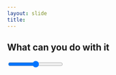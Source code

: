```yaml
---
layout: slide
title:
---
```


## What can you do with it

<link rel="stylesheet" type="text/css" href="./assets/css/wac-waveform.css">

<div class="demo-container reset" id="wac-waveform">
  <div class="controls-container">
    <a href="#" class="btn play">
      <div></div>
    </a>
    <a href="#" class="btn pause">
      <div></div>
      <div></div>
    </a>
    <div id="speed-container">
      <input id="speed" type="range" min="0" max="2" step="0.1" value="1" />
    </div>
  </div>
  <div id="wac-demo-zoomer"></div>
  <div id="wac-demo-waveform"></div>
</div>

<script src="./assets/js/wac-waveform.js"></script>

